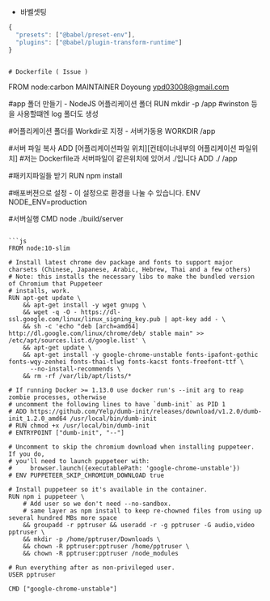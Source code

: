 - 바벨셋팅

```js
{
  "presets": ["@babel/preset-env"],
  "plugins": ["@babel/plugin-transform-runtime"]
}
```

```

# Dockerfile ( Issue )

```

FROM node:carbon
MAINTAINER Doyoung ypd03008@gmail.com

#app 폴더 만들기 - NodeJS 어플리케이션 폴더
RUN mkdir -p /app
#winston 등을 사용할떄엔 log 폴더도 생성

#어플리케이션 폴더를 Workdir로 지정 - 서버가동용
WORKDIR /app

#서버 파일 복사 ADD [어플리케이션파일 위치][컨테이너내부의 어플리케이션 파일위치] #저는 Dockerfile과 서버파일이 같은위치에 있어서 ./입니다
ADD ./ /app

#패키지파일들 받기
RUN npm install

#배포버젼으로 설정 - 이 설정으로 환경을 나눌 수 있습니다.
ENV NODE_ENV=production

#서버실행
CMD node ./build/server

````

```js
FROM node:10-slim

# Install latest chrome dev package and fonts to support major charsets (Chinese, Japanese, Arabic, Hebrew, Thai and a few others)
# Note: this installs the necessary libs to make the bundled version of Chromium that Puppeteer
# installs, work.
RUN apt-get update \
    && apt-get install -y wget gnupg \
    && wget -q -O - https://dl-ssl.google.com/linux/linux_signing_key.pub | apt-key add - \
    && sh -c 'echo "deb [arch=amd64] http://dl.google.com/linux/chrome/deb/ stable main" >> /etc/apt/sources.list.d/google.list' \
    && apt-get update \
    && apt-get install -y google-chrome-unstable fonts-ipafont-gothic fonts-wqy-zenhei fonts-thai-tlwg fonts-kacst fonts-freefont-ttf \
      --no-install-recommends \
    && rm -rf /var/lib/apt/lists/*

# If running Docker >= 1.13.0 use docker run's --init arg to reap zombie processes, otherwise
# uncomment the following lines to have `dumb-init` as PID 1
# ADD https://github.com/Yelp/dumb-init/releases/download/v1.2.0/dumb-init_1.2.0_amd64 /usr/local/bin/dumb-init
# RUN chmod +x /usr/local/bin/dumb-init
# ENTRYPOINT ["dumb-init", "--"]

# Uncomment to skip the chromium download when installing puppeteer. If you do,
# you'll need to launch puppeteer with:
#     browser.launch({executablePath: 'google-chrome-unstable'})
# ENV PUPPETEER_SKIP_CHROMIUM_DOWNLOAD true

# Install puppeteer so it's available in the container.
RUN npm i puppeteer \
    # Add user so we don't need --no-sandbox.
    # same layer as npm install to keep re-chowned files from using up several hundred MBs more space
    && groupadd -r pptruser && useradd -r -g pptruser -G audio,video pptruser \
    && mkdir -p /home/pptruser/Downloads \
    && chown -R pptruser:pptruser /home/pptruser \
    && chown -R pptruser:pptruser /node_modules

# Run everything after as non-privileged user.
USER pptruser

CMD ["google-chrome-unstable"]
````
